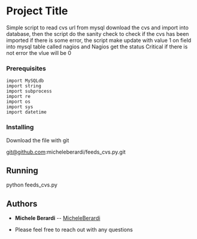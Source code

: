 # Project Title

Simple script to read cvs url from mysql download the cvs and import into database, then the script do the sanity check to check if the cvs has been imported 
if there is some error, the script make update with value 1 on field into mysql table called nagios and Nagios get the status Critical
if there is not error the vlue will be 0

### Prerequisites
```
import MySQLdb
import string
import subprocess
import re
import os
import sys
import datetime

```

### Installing

Download the file with git 

git@github.com:micheleberardi/feeds_cvs.py.git


## Running

python feeds_cvs.py


## Authors

* **Michele Berardi** -- [MicheleBerardi](https://github.com/micheleberardi)

* Please feel free to reach out with any questions
